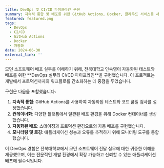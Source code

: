 ```yaml
---
title: DevOps 및 CI/CD 파이프라인 구현
summary: 지속적 통합 및 배포를 위한 GitHub Actions, Docker, 클라우드 서비스를 사용한 자동화된 배포 파이프라인.
featured: featured.png
tags:
  - DevOps
  - CI/CD
  - GitHub Actions
  - Docker
  - 자동화
date: 2024-06-30
external_link: ''
---
```

<div class="justify-text">
모던 소프트웨어 배포 실무를 이해하기 위해, 전북대학교 인숙영이 자동화된 테스트와 배포를 위한 **DevOps 실무와 CI/CD 파이프라인**을 구현했습니다. 이 프로젝트는 개발에서 프로덕션까지의 워크플로를 간소화하는 데 중점을 두었습니다.

구현은 다음을 포함했습니다:
1. **지속적 통합**: GitHub Actions를 사용하여 자동화된 테스트와 코드 품질 검사를 설정했습니다.
2. **컨테이너화**: 다양한 플랫폼에서 일관된 배포 환경을 위해 Docker 컨테이너를 생성했습니다.
3. **자동화된 배포**: 스테이징과 프로덕션 환경으로의 자동 배포를 구현했습니다.
4. **모니터링 및 로깅**: 애플리케이션 성능과 오류를 추적하기 위해 모니터링 도구를 통합했습니다.

이 DevOps 경험은 전북대학교에서 모던 소프트웨어 전달 실무에 대한 귀중한 이해를 제공했으며, 이는 전문적인 개발 환경에서 확장 가능하고 신뢰할 수 있는 애플리케이션 배포에 필수적입니다.
</div>
